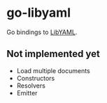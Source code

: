 # go-libyaml

Go bindings to [LibYAML](https://bitbucket.org/xi/libyaml).

## Not implemented yet

- Load multiple documents
- Constructors
- Resolvers
- Emitter
